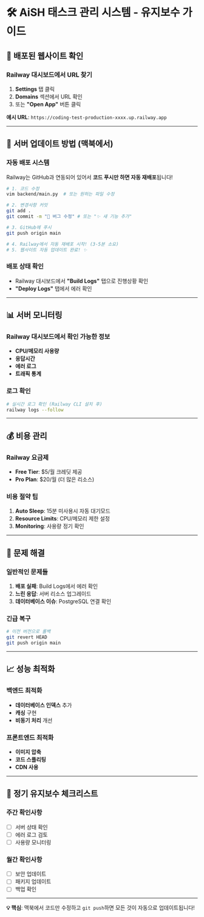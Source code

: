 # 🛠️ AiSH 태스크 관리 시스템 - 유지보수 가이드

## 🚀 배포된 웹사이트 확인

### Railway 대시보드에서 URL 찾기
1. **Settings** 탭 클릭
2. **Domains** 섹션에서 URL 확인
3. 또는 **"Open App"** 버튼 클릭

**예시 URL**: `https://coding-test-production-xxxx.up.railway.app`

---

## 🔄 서버 업데이트 방법 (맥북에서)

### 자동 배포 시스템
Railway는 GitHub과 연동되어 있어서 **코드 푸시만 하면 자동 재배포**됩니다!

```bash
# 1. 코드 수정
vim backend/main.py  # 또는 원하는 파일 수정

# 2. 변경사항 커밋
git add .
git commit -m "🐛 버그 수정" # 또는 "✨ 새 기능 추가"

# 3. GitHub에 푸시
git push origin main

# 4. Railway에서 자동 재배포 시작! (3-5분 소요)
# 5. 웹사이트 자동 업데이트 완료! ✨
```

### 배포 상태 확인
- Railway 대시보드에서 **"Build Logs"** 탭으로 진행상황 확인
- **"Deploy Logs"** 탭에서 에러 확인

---

## 📊 서버 모니터링

### Railway 대시보드에서 확인 가능한 정보
- **CPU/메모리 사용량**
- **응답시간**
- **에러 로그**
- **트래픽 통계**

### 로그 확인
```bash
# 실시간 로그 확인 (Railway CLI 설치 후)
railway logs --follow
```

---

## 💰 비용 관리

### Railway 요금제
- **Free Tier**: $5/월 크레딧 제공
- **Pro Plan**: $20/월 (더 많은 리소스)

### 비용 절약 팁
1. **Auto Sleep**: 15분 미사용시 자동 대기모드
2. **Resource Limits**: CPU/메모리 제한 설정
3. **Monitoring**: 사용량 정기 확인

---

## 🔧 문제 해결

### 일반적인 문제들
1. **배포 실패**: Build Logs에서 에러 확인
2. **느린 응답**: 서버 리소스 업그레이드
3. **데이터베이스 이슈**: PostgreSQL 연결 확인

### 긴급 복구
```bash
# 이전 버전으로 롤백
git revert HEAD
git push origin main
```

---

## 📈 성능 최적화

### 백엔드 최적화
- **데이터베이스 인덱스** 추가
- **캐싱** 구현
- **비동기 처리** 개선

### 프론트엔드 최적화
- **이미지 압축**
- **코드 스플리팅**
- **CDN 사용**

---

## 🎯 정기 유지보수 체크리스트

### 주간 확인사항
- [ ] 서버 상태 확인
- [ ] 에러 로그 검토
- [ ] 사용량 모니터링

### 월간 확인사항
- [ ] 보안 업데이트
- [ ] 패키지 업데이트
- [ ] 백업 확인

---

**💡 핵심**: 맥북에서 코드만 수정하고 `git push`하면 모든 것이 자동으로 업데이트됩니다!
